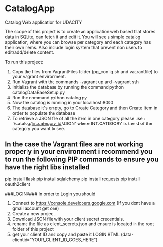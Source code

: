 # CatalogApp
Catalog Web application for UDACITY

The scope of this project is to create an application web based that stores data in SQLite, can fetch it and edit it.
You will see a simple catalog application, where you can browse per category and each category has their own items.
Also include login system that prevent non users to edit/add/delete content.

To run this project:

1) Copy the files from VagrantFiles folder (pg_config.sh and vagrantfile) to your vagrant environment.
2) Run Vagrant with the commands -vagrant up and -vagrant ssh
2) Initialize the database by running the command python catalogDataBaseSetup.py
3) Run the command python catalog.py
4) Now the catalog is running in your localhost:8000
5) The database it's empty, go to Create Category and then Create Item in order to populate the database
6) To retrieve a JSON file of all the item in one category please use : '/catalog/<int:category_id>/JSON' where INT:CATEGORY is the id of the category you want to see.

## In the case the Vagrant files are not working properly in your environment i recommend you to run the following PIP commands to ensure you have the right libs installed ###

pip install flask
pip install sqlalchemy
pip install requests
pip install oauth2client

###LOGIN####
In order to Login you should
1) Connect to https://console.developers.google.com (If you dont have a gmail account get one)
2) Create a new project.
3) Download JSON file with your client secret credentials.
4) rename the file as client_secrets.json and ensure is located in the root folder of this project.
5) get your client ID and copy and paste it LOGIN.HTML (data-clientid="YOUR_CLIENT_ID_GOES_HERE")
